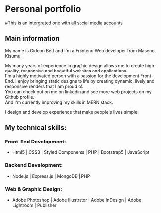 # Personal portfolio 
#This is an intergrated one with all social media accounts
##  Main information

My name is Gideon Bett and I'm a Frontend Web developer from Maseno, Kisumu.

My many years of experience in  graphic design allows me to create high-quality, responsive and beautiful websites and applications.\
I'm a highly motivated person with a passion for the development Front-End. I enjoy bringing static designs to life by creating dynamic, lively and responsive renders that I am proud of.\
You can check out on me on linkedin and see more web projects on my Github profile.\
And I'm currently improving my skills in MERN stack.

I design and develop experience that make people's lives simple.

##  My technical skills: 

### Front-End Development:
- Html5 | CSS3 | Styled Components | PHP | Bootstrap5 | JavaScript 

### Backend Development:
- Node.js | Express.js | MongoDB | PHP

### Web & Graphic Design: 
- Adobe Photoshop | Adobe Illustrator | Adobe InDesign | Adobe Lightroom | Publisher
